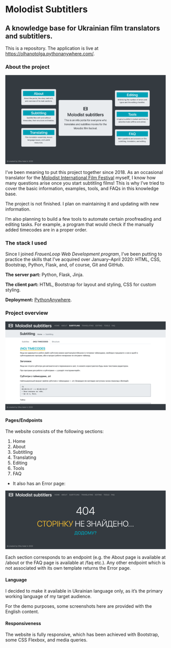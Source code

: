 # Molodist Subtitlers
## A knowledge base for Ukrainian film translators and subtitlers.

This is a repository.
The application is live at https://olhanotolga.pythonanywhere.com/.

### About the project

![homepage: screenshot](/subtitlers_app/static/images/subtitlers_homepage.png)

I’ve been meaning to put this project together since 2018. As an occasional translator for the [Molodist International Film Festival](https://molodist.com/en/) myself, I know how many questions arise once you start subtitling films! This is why I’ve tried to cover the basic information, examples, tools, and FAQs in this knowledge base.

The project is not finished. I plan on maintaining it and updating with new information.

I’m also planning to build a few tools to automate certain proofreading and editing tasks. For example, a program that would check if the manually added timecodes are in a proper order.

### The stack I used

Since I joined *FrauenLoop Web Development program*, I’ve been putting to practice the skills that I’ve acquired over January–April 2020: HTML, CSS, Bootstrap, Python, Flask, and, of course, Git and GitHub.

**The server part:** Python, Flask, Jinja.

**The client part:** HTML, Bootstrap for layout and styling, CSS for custom styling.

**Deployment:** [PythonAnywhere](https://www.pythonanywhere.com/).

### Project overview

![subtitling: screenshot](/subtitlers_app/static/images/subtitlers_subtitling.png)

#### Pages/Endpoints

The website consists of the following sections:
1. Home
2. About
3. Subtitling
4. Translating
5. Editing
6. Tools
7. FAQ

- It also has an Error page:

![error/404 page: screenshot](/subtitlers_app/static/images/subtitlers_error.png)

Each section corresponds to an endpoint (e.g. the About page is available at /about or the FAQ page is available at /faq etc.). Any other endpoint which is not associated with its own template returns the Error page.

#### Language

I decided to make it available in Ukrainian language only, as it’s the primary working language of my target audience.

For the demo purposes, some screenshots here are provided with the English content.

#### Responsiveness

The website is fully responsive, which has been achieved with Bootstrap, some CSS Flexbox, and media queries.
